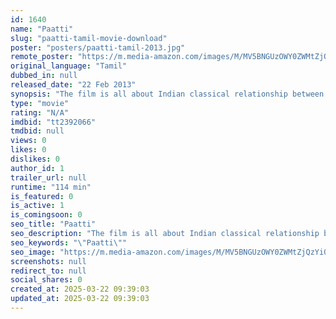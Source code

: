 ```yaml
---
id: 1640
name: "Paatti"
slug: "paatti-tamil-movie-download"
poster: "posters/paatti-tamil-2013.jpg"
remote_poster: "https://m.media-amazon.com/images/M/MV5BNGUzOWY0ZWMtZjQzYi00YmJhLThmOGYtYTMxNDNmYTU1OTZlXkEyXkFqcGdeQXVyNTM3MDMyMDQ@._V1_SX300.jpg"
original_language: "Tamil"
dubbed_in: null
released_date: "22 Feb 2013"
synopsis: "The film is all about Indian classical relationship between a grandson and a grandmother. The first frame opens with the matured grandson comes out of his house and heading to pay homage to his grandmother on her death day. On the wa"
type: "movie"
rating: "N/A"
imdbid: "tt2392066"
tmdbid: null
views: 0
likes: 0
dislikes: 0
author_id: 1
trailer_url: null
runtime: "114 min"
is_featured: 0
is_active: 1
is_comingsoon: 0
seo_title: "Paatti"
seo_description: "The film is all about Indian classical relationship between a grandson and a grandmother. The first frame opens with the matured grandson comes out of his house and heading to pay homage to his grandmother on her death day. On the wa"
seo_keywords: "\"Paatti\""
seo_image: "https://m.media-amazon.com/images/M/MV5BNGUzOWY0ZWMtZjQzYi00YmJhLThmOGYtYTMxNDNmYTU1OTZlXkEyXkFqcGdeQXVyNTM3MDMyMDQ@._V1_SX300.jpg"
screenshots: null
redirect_to: null
social_shares: 0
created_at: 2025-03-22 09:39:03
updated_at: 2025-03-22 09:39:03
---
```


